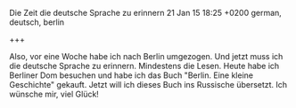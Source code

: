 Die Zeit die deutsche Sprache zu erinnern
21 Jan 15 18:25 +0200
german, deutsch, berlin

+++

Also, vor eine Woche habe ich nach Berlin umgezogen. Und jetzt muss ich die deutsche Sprache zu erinnern. Mindestens die Lesen. Heute habe ich Berliner Dom besuchen und habe ich das Buch "Berlin. Eine kleine Geschichte" gekauft. Jetzt will ich dieses Buch ins Russische übersetzt. Ich wünsche mir, viel Glück!
